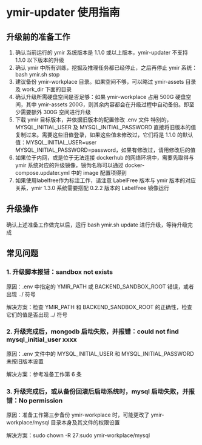 # ymir-updater 使用指南

## 升级前的准备工作

1. 确认当前运行的 ymir 系统版本是 1.1.0 或以上版本，ymir-updater 不支持 1.1.0 以下版本的升级
2. 确认 ymir 中所有训练，挖掘及推理任务都已经停止，之后再停止 ymir 系统：bash ymir.sh stop
3. 建议备份 ymir-workplace 目录。如果空间不够，可以略过 ymir-assets 目录及 work_dir 下面的目录
4. 确认升级所需硬盘空间是否足够：如果 ymir-workplace 占用 500G 硬盘空间，其中 ymir-assets 200G，则其余内容都会在升级过程中自动备份。即至少需要额外 300G 空间进行升级
5. 下载 ymir 目标版本，并依据旧版本的配置修改 .env 文件
特别的，MYSQL_INITIAL_USER 及 MYSQL_INITIAL_PASSWORD 直接将旧版本的值复制过来。需要这些旧值登录，如果这些值未修改过，它们将是 1.1.0 的默认值：MYSQL_INITIAL_USER=user MYSQL_INITIAL_PASSWORD=password，如果有修改过，请用修改后的值
6. 如果位于内网，或是位于无法连接 dockerhub 的网络环境中，需要先取得与 ymir 系统对应的升级镜像，镜佝名称可以通过 docker-compose.updater.yml 中的 image 配置项得到
7. 如果使用labelfree作为标注工作，请注意 LabelFree 版本与 ymir 版本的对应关系，ymir 1.3.0 系统需要搭配 0.2.2 版本的 LabelFree 镜像运行

## 升级操作

确认上述准备工作做完以后，运行 bash ymir.sh update 进行升级，等待升级完成

## 常见问题

### 1. 升级脚本报错：sandbox not exists

原因：.env 中指定的 YMIR_PATH 或 BACKEND_SANDBOX_ROOT 错误，或者出现 ../ 符号

解决方案：检查 YMIR_PATH 和 BACKEND_SANDBOX_ROOT 的正确性，检查它们的值是否出现 ../ 符号

### 2. 升级完成后，mongodb 启动失败，并报错：could not find mysql_initial_user xxxx

原因：.env 文件中的 MYSQL_INITIAL_USER 和 MYSQL_INITIAL_PASSWORD 未按旧版本设置

解决方案：参考准备工作第 6 条

### 3. 升级完成后，或从备份回滚后启动系统时，mysql 启动失败，并报错：No permission

原因：准备工作第三步备份 ymir-workplace 时，可能更改了 ymir-workplace/mysql 目录本身及其文件的权限设置

解决方案：sudo chown -R 27:sudo ymir-workplace/mysql
